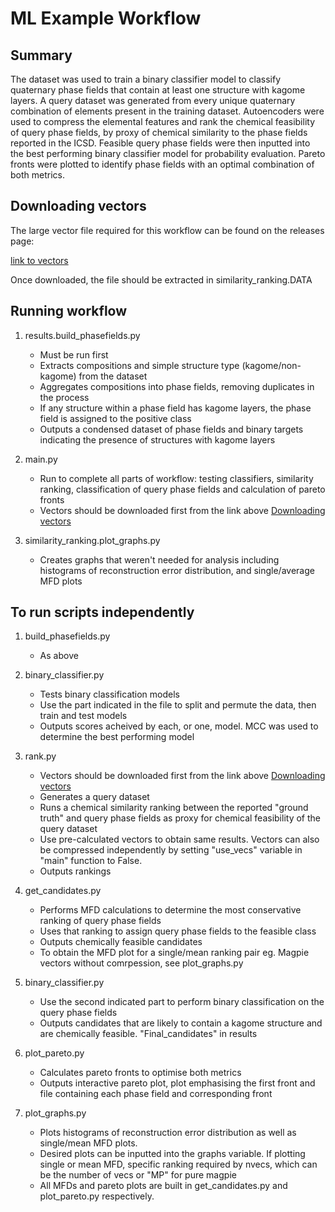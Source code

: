 # ML Example Workflow #

## Summary ##

The dataset was used to train a binary classifier model to classify quaternary phase fields that contain at least one structure with kagome layers. A query dataset was generated from every unique quaternary combination of elements present in the training dataset. Autoencoders were used to compress the elemental features and rank the chemical feasibility of query phase fields, by proxy of chemical similarity to the phase fields reported in the ICSD. Feasible query phase fields were then inputted into the best performing binary classifier model for probability evaluation. Pareto fronts were plotted to identify phase fields with an optimal combination of both metrics.

## Downloading vectors ##

The large vector file required for this workflow can be found on the releases page:

[link to vectors](https://github.com/lrcfmd/kagome_database/releases/tag/V1.0)

Once downloaded, the file should be extracted in similarity_ranking.DATA

## Running workflow ##

1. results.build_phasefields.py
   - Must be run first
   - Extracts compositions and simple structure type (kagome/non-kagome) from the dataset
   - Aggregates compositions into phase fields, removing duplicates in the process
   - If any structure within a phase field has kagome layers, the phase field is assigned to the positive class
   - Outputs a condensed dataset of phase fields and binary targets indicating the presence of structures with kagome layers

2. main.py
   - Run to complete all parts of workflow: testing classifiers, similarity ranking, classification of query phase fields and calculation of pareto fronts
   - Vectors should be downloaded first from the link above [Downloading vectors](#Downloading-vectors)

3. similarity_ranking.plot_graphs.py
   - Creates graphs that weren't needed for analysis including histograms of reconstruction error distribution, and single/average MFD plots

## To run scripts independently ##

1. build_phasefields.py
   - As above

2. binary_classifier.py
   - Tests binary classification models 
   - Use the part indicated in the file to split and permute the data, then train and test models
   - Outputs scores acheived by each, or one, model. MCC was used to determine the best performing model 

3. rank.py
   - Vectors should be downloaded first from the link above [Downloading vectors](#Downloading-vectors)
   - Generates a query dataset
   - Runs a chemical similarity ranking between the reported "ground truth" and query phase fields as proxy for chemical feasibility of the query dataset
   - Use pre-calculated vectors to obtain same results. Vectors can also be compressed independently by setting "use_vecs" variable in "main" function to False.
   - Outputs rankings

4. get_candidates.py
   - Performs MFD calculations to determine the most conservative ranking of query phase fields
   - Uses that ranking to assign query phase fields to the feasible class
   - Outputs chemically feasible candidates
   - To obtain the MFD plot for a single/mean ranking pair eg. Magpie vectors without comrpession, see plot_graphs.py

5. binary_classifier.py
   - Use the second indicated part to perform binary classification on the query phase fields
   - Outputs candidates that are likely to contain a kagome structure and are chemically feasible. "Final_candidates" in results

6. plot_pareto.py
   - Calculates pareto fronts to optimise both metrics
   - Outputs interactive pareto plot, plot emphasising the first front and file containing each phase field and corresponding front

7. plot_graphs.py
   - Plots histograms of reconstruction error distribution as well as single/mean MFD plots. 
   - Desired plots can be inputted into the graphs variable. If plotting single or mean MFD, specific ranking required by nvecs, which can be the number of vecs or "MP" for pure magpie
   - All MFDs and pareto plots are built in get_candidates.py and plot_pareto.py respectively.

